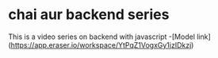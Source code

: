 # chai aur backend series
 

 This is a video series on backend with javascript
 -[Model link] (https://app.eraser.io/workspace/YtPqZ1VogxGy1jzIDkzj)